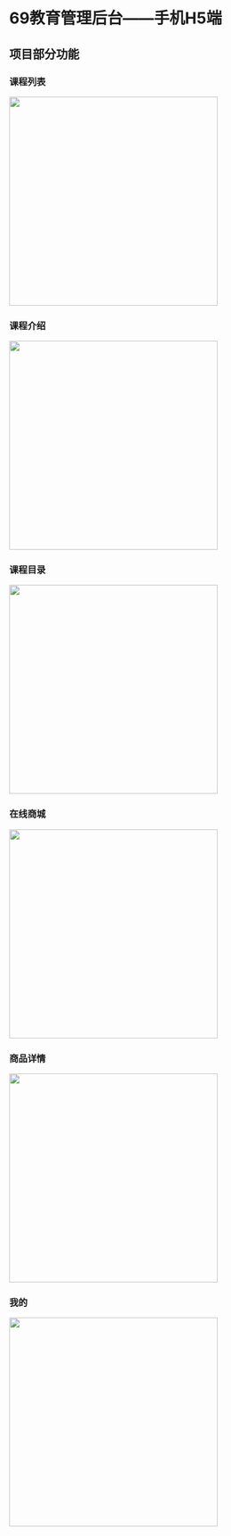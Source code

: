 # 69教育管理后台——手机H5端

## 项目部分功能

### 课程列表
 <img src="https://user-images.githubusercontent.com/19547692/156393904-1b092e6d-4d06-4eae-8144-0d7880779970.png" width="375" />
 
<br/>

### 课程介绍
 <img src="https://user-images.githubusercontent.com/19547692/156393724-779bc5c0-bab8-4742-be61-e9c0febd481d.png" width="375" /> 
 

### 课程目录
 <img src="https://user-images.githubusercontent.com/19547692/156393774-0e65e0ea-e002-4f75-8620-52f8100351a5.png" width="375"/>

### 在线商城
 <img src="https://user-images.githubusercontent.com/19547692/156393850-2e238c9c-8ee8-4c79-89e4-6bfe0e33b38b.png" width="375" />

### 商品详情
 <img src="https://user-images.githubusercontent.com/19547692/156393869-87f9a509-ec3c-42d6-b9a4-9a517dedee51.png" width="375"/>

### 我的
 <img src="https://user-images.githubusercontent.com/19547692/156393883-cac840dd-a5e5-470d-8151-f89abe91528e.png" width="375"/>

